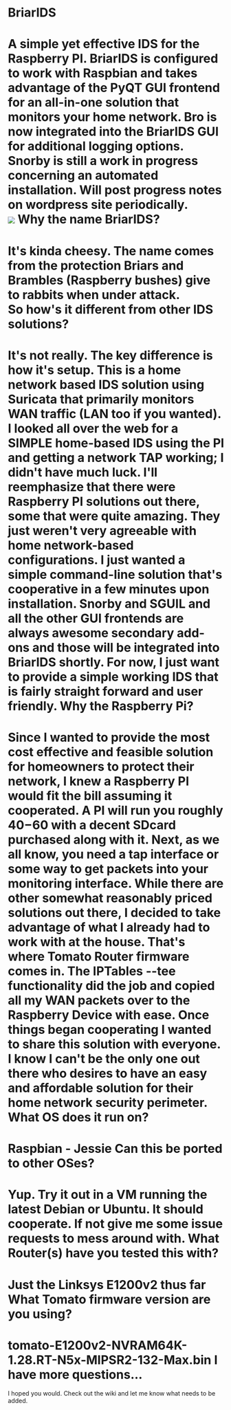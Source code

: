 # BriarIDS
A simple yet effective IDS for the Raspberry PI.  BriarIDS is configured to work with Raspbian and takes advantage of the PyQT GUI frontend for an all-in-one solution that monitors your home network.  Bro is now integrated into the BriarIDS GUI for additional logging options.  Snorby is still a work in progress concerning an automated installation.  Will post progress notes on wordpress site periodically.  
<img src="https://github.com/musicmancorley/BriarIDS/blob/master/Hare2.png">
Why the name BriarIDS?
=======================
It's kinda cheesy.  The name comes from the protection Briars and Brambles (Raspberry bushes) give to rabbits when under attack.  
So how's it different from other IDS solutions?
===============================================
It's not really.  The key difference is how it's setup.  This is a home network based IDS solution using Suricata that primarily monitors WAN traffic (LAN too if you wanted).  I looked all over the web for a SIMPLE home-based IDS using the PI and getting a network TAP working; I didn't have much luck.  I'll reemphasize that there were Raspberry PI solutions out there, some that were quite amazing.  They just weren't very agreeable with home network-based configurations.  I just wanted a simple command-line solution that's cooperative in a few minutes upon installation.  Snorby and SGUIL and all the other GUI frontends are always awesome secondary add-ons and those will be integrated into BriarIDS shortly.  For now, I just want to provide a simple working IDS that is fairly straight forward and user friendly.
Why the Raspberry Pi?
====================
Since I wanted to provide the most cost effective and feasible solution for homeowners to protect their network, I knew a Raspberry PI would fit the bill assuming it cooperated.  A PI will run you roughly $40-$60 with a decent SDcard purchased along with it. Next, as we all know, you need a tap interface or some way to get packets into your monitoring interface.  While there are other somewhat reasonably priced solutions out there, I decided to take advantage of what I already had to work with at the house.  That's where Tomato Router firmware comes in.  The IPTables --tee functionality did the job and copied all my WAN packets over to the Raspberry Device with ease.  Once things began cooperating I wanted to share this solution with everyone.  I know I can't be the only one out there who desires to have an easy and affordable solution for their home network security perimeter.
What OS does it run on?
=======================
Raspbian - Jessie
Can this be ported to other OSes?
=================================
Yup.  Try it out in a VM running the latest Debian or Ubuntu.  It should cooperate.  If not give me some issue requests to mess around with.
What Router(s) have you tested this with?
=========================================
Just the Linksys E1200v2 thus far
What Tomato firmware version are you using?
======================================
tomato-E1200v2-NVRAM64K-1.28.RT-N5x-MIPSR2-132-Max.bin
I have more questions...
========================
I hoped you would.  Check out the wiki and let me know what needs to be added.
